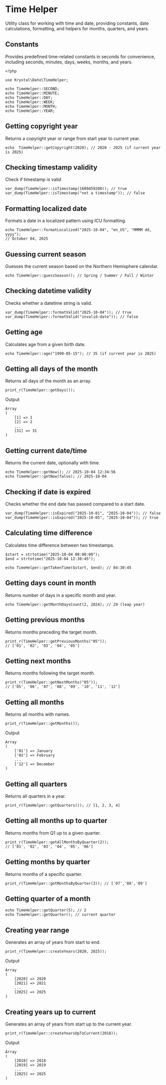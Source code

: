 Time Helper
=====

Utility class for working with time and date, providing constants, date calculations, formatting, and helpers for months, quarters, and years.

## Constants

Provides predefined time-related constants in seconds for convenience, including seconds, minutes, days, weeks, months, and years.

    <?php
    
    use Krystal\Date\TimeHelper;
    
    echo TimeHelper::SECOND;
    echo TimeHelper::MINUTE;
    echo TimeHelper::DAY;
    echo TimeHelper::WEEK;
    echo TimeHelper::MONTH;
    echo TimeHelper::YEAR;


## Getting copyright year

Returns a copyright year or range from start year to current year.

    echo  TimeHelper::getCopyright(2020); // 2020 - 2025 (if current year is 2025)

## Checking timestamp validity

Check if timestamp is valid

    var_dump(TimeHelper::isTimestamp(1609459200)); // true
    var_dump(TimeHelper::isTimestamp("not a timestamp")); // false

## Formatting localized date

Formats a date in a localized pattern using ICU formatting.

    echo TimeHelper::formatLocalized("2025-10-04", "en_US", "MMMM dd, yyyy");
    // October 04, 2025

## Guessing current season

Guesses the current season based on the Northern Hemisphere calendar.

    echo TimeHelper::guessSeason(); // Spring / Summer / Fall / Winter

## Checking datetime validity

Checks whether a datetime string is valid.

    var_dump(TimeHelper::formatValid("2025-10-04")); // true
    var_dump(TimeHelper::formatValid("invalid-date")); // false

## Getting age

Calculates age from a given birth date.

    echo TimeHelper::age("1990-05-15"); // 35 (if current year is 2025)

## Getting all days of the month

Returns all days of the month as an array.

    print_r(TimeHelper::getDays());

Output

    Array
    (
        [1] => 1
        [2] => 2
        ...
        [31] => 31
    )

## Getting current date/time

Returns the current date, optionally with time.

    echo TimeHelper::getNow(); // 2025-10-04 12:34:56
    echo TimeHelper::getNow(false); // 2025-10-04


## Checking if date is expired

Checks whether the end date has passed compared to a start date.

    var_dump(TimeHelper::isExpired("2025-10-01", "2025-10-04")); // false
    var_dump(TimeHelper::isExpired("2025-10-05", "2025-10-04")); // true

## Calculating time difference

Calculates time difference between two timestamps.

    $start = strtotime("2025-10-04 08:00:00");
    $end = strtotime("2025-10-04 12:30:45");
    
    echo TimeHelper::getTakenTime($start, $end); // 04:30:45

## Getting days count in month

Returns number of days in a specific month and year.

    echo TimeHelper::getMonthDaysCount(2, 2024); // 29 (leap year)

## Getting previous months

Returns months preceding the target month.

    print_r(TimeHelper::getPreviousMonths("05"));
    // ['01', '02', '03', '04', '05']


## Getting next months

Returns months following the target month.

    print_r(TimeHelper::getNextMonths("05"));
    // ['05', '06', '07', '08', '09', '10', '11', '12']

## Getting all months

Returns all months with names.

    print_r(TimeHelper::getMonths());

Output

    Array
    (
        ['01'] => January
        ['02'] => February
        ...
        ['12'] => December
    )

## Getting all quarters

Returns all quarters in a year.

    print_r(TimeHelper::getQuarters()); // [1, 2, 3, 4]

## Getting all months up to quarter

Returns months from Q1 up to a given quarter.

    print_r(TimeHelper::getAllMonthsByQuarter(2));
    // ['01', '02', '03', '04', '05', '06']


## Getting months by quarter

Returns months of a specific quarter.

    print_r(TimeHelper::getMonthsByQuarter(3)); // ['07','08','09']


## Getting quarter of a month

    echo TimeHelper::getQuarter(5); // 2
    echo TimeHelper::getQuarter(); // current quarter

## Creating year range

Generates an array of years from start to end.

    print_r(TimeHelper::createYears(2020, 2025));

Output

    Array
    (
        [2020] => 2020
        [2021] => 2021
        ...
        [2025] => 2025
    )

## Creating years up to current

Generates an array of years from start up to the current year.

    print_r(TimeHelper::createYearsUpToCurrent(2018));

Output

    Array
    (
        [2018] => 2018
        [2019] => 2019
        ...
        [2025] => 2025
    )
